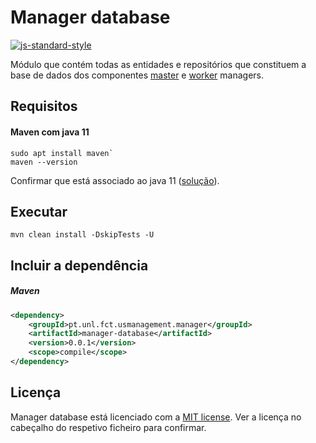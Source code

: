 # Manager database

[![js-standard-style](https://img.shields.io/badge/code%20style-checkstyle-brightgreen.svg)](https://checkstyle.org/)

Módulo que contém todas as entidades e repositórios que constituem a base de dados dos componentes 
[master](../manager-master) e [worker](../manager-worker) managers.

## Requisitos

#### Maven com java 11  
```shell script
sudo apt install maven`  
maven --version
```
Confirmar que está associado ao java 11 ([solução](https://stackoverflow.com/a/49988988)).
 
 ## Executar   
 
```shell script
mvn clean install -DskipTests -U
```

## Incluir a dependência 
##### Maven
```xml
<dependency>
    <groupId>pt.unl.fct.usmanagement.manager</groupId>
    <artifactId>manager-database</artifactId>
    <version>0.0.1</version>
    <scope>compile</scope>
</dependency>
```

## Licença

Manager database está licenciado com a [MIT license](../LICENSE). Ver a licença no cabeçalho do respetivo ficheiro para confirmar.